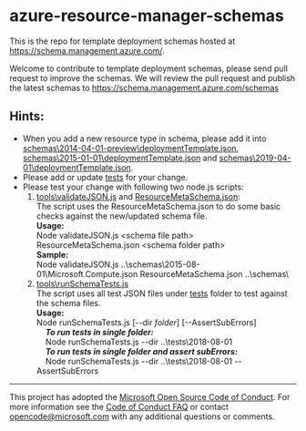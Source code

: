 # azure-resource-manager-schemas 

This is the repo for template deployment schemas hosted at https://schema.management.azure.com/.

Welcome to contribute to template deployment schemas, please send pull request to improve the schemas. We will review the pull request and publish the latest schemas to https://schema.management.azure.com/schemas

## Hints:
* When you add a new resource type in schema, please add it into [schemas\2014-04-01-preview\deploymentTemplate.json](schemas/2014-04-01-preview/deploymentTemplate.json), [schemas\2015-01-01\deploymentTemplate.json](schemas/2015-01-01/deploymentTemplate.json) and [schemas\2019-04-01\deploymentTemplate.json](schemas/2019-04-01/deploymentTemplate.json).
* Please add or update [tests](tests/) for your change.
* Please test your change with following two node.js scripts:
  1. [tools\validateJSON.js](tools/validateJSON.js) and [ResourceMetaSchema.json](tools/ResourceMetaSchema.json):  
The script uses the ResourceMetaSchema.json to do some basic checks against the new/updated schema file.  
**Usage:**   
Node validateJSON.js \<schema file path\> ResourceMetaSchema.json \<schema folder path\>  
**Sample:**  
Node validateJSON.js ..\schemas\2015-08-01\Microsoft.Compute.json ResourceMetaSchema.json ..\schemas\
  2. [tools\runSchemaTests.js](tools/runSchemaTests.js)  
The script uses all test JSON files under [tests](tests/) folder to test against the schema files.  
**Usage:**   
Node runSchemaTests.js [--dir _folder_] [--AssertSubErrors]  
&nbsp;&nbsp;&nbsp;&nbsp;***To run tests in single folder:***  
&nbsp;&nbsp;&nbsp;&nbsp;Node runSchemaTests.js --dir ..\tests\2018-08-01  
&nbsp;&nbsp;&nbsp;&nbsp;***To run tests in single folder and assert subErrors:***  
&nbsp;&nbsp;&nbsp;&nbsp;Node runSchemaTests.js --dir ..\tests\2018-08-01 --AssertSubErrors  

---
This project has adopted the [Microsoft Open Source Code of Conduct](https://opensource.microsoft.com/codeofconduct/). For more information see the [Code of Conduct FAQ](https://opensource.microsoft.com/codeofconduct/faq/) or contact [opencode@microsoft.com](mailto:opencode@microsoft.com) with any additional questions or comments.